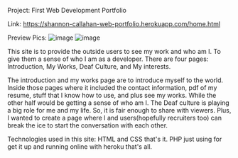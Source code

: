 Project: First Web Development Portfolio

Link: https://shannon-callahan-web-portfolio.herokuapp.com/home.html

Preview Pics:
![image](https://i.gyazo.com/8743480ce107434b9d9770b0ee80afdc.png)
![image](https://i.gyazo.com/adbb49ab1ce91768ffe41459789c69fb.png)

This site is to provide the outside users to see my work and who am I. To give them a sense of who I am as a developer. 
There are four pages: Introduction, My Works, Deaf Culture, and My interests.

The introduction and my works page are to introduce myself to the world. Inside those pages where it included the contact information, pdf of my resume, stuff that I know how to use, and plus see my works. While the other half would be getting a sense of who am I. The Deaf culture is playing a big role for me and my life. So, it is fair enough to share with viewers. Plus, I wanted to create a page where I and users(hopefully recruiters too) can break the ice to start the conversation with each other.

Technologies used in this site: HTML and CSS that's it. PHP just using for get it up and running online with heroku that's all. 
